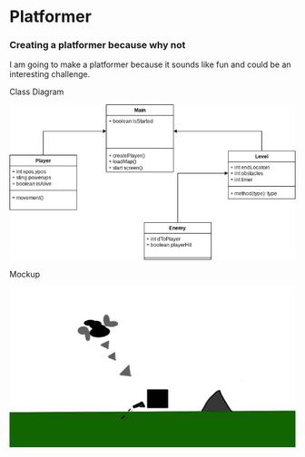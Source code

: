 # Platformer

### Creating a platformer because why not
I am going to make a platformer because it sounds like fun and could be an interesting challenge.

Class Diagram

![ClassDiagram](https://github.com/CormacStone/Platformer/blob/main/images/ClassDiagram.drawio.png)

Mockup

![Mockup](https://github.com/CormacStone/Platformer/blob/main/images/mockup.png)
